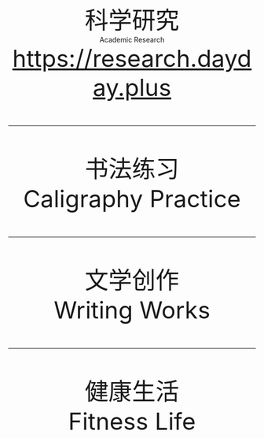 <center> <font size=72>科学研究</font>  </center>

<center> Academic Research </center>

<center> <font size=50><a href="https://research.dayday.plus">https://research.dayday.plus</a></center>

---

<center> <font size=72>书法练习 </font>  </center>

<center> Caligraphy Practice </center>

---

<center> <font size=72>文学创作 </font>  </center>

<center> Writing Works </center>

---

<center> <font size=72>健康生活 </font>  </center>

<center> Fitness Life </center>
